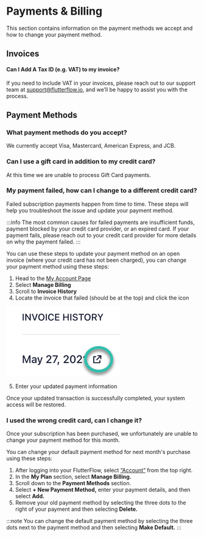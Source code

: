 

# Payments & Billing
This section contains information on the payment methods we accept and how to change your payment method.

## Invoices
#### Can I Add A Tax ID (e.g. VAT) to my invoice?
If you need to include VAT in your invoices, please reach out to our support team at support@flutterflow.io, and we’ll be happy to assist you with the process.


## Payment Methods
### What payment methods do you accept?
We currently accept Visa, Mastercard, American Express, and JCB.

### Can I use a gift card in addition to my credit card?
At this time we are unable to process Gift Card payments.

### My payment failed, how can I change to a different credit card?

Failed subscription payments happen from time to time. These steps will help you troubleshoot the issue and update your payment method.

:::info
The most common causes for failed payments are insufficient funds, payment blocked by your credit card provider, or an expired card. If your payment fails, please reach out to your credit card provider for more details on why the payment failed.
:::

You can use these steps to update your payment method on an open invoice (where your credit card has not been charged), you can change your payment method using these steps:

1. Head to the [My Account Page](https://app.flutterflow.io/account)
2. Select **Manage Billing**
3. Scroll to **Invoice History**
4. Locate the invoice that failed (should be at the top) and click the icon

![img_17.png](imgs/img_17.png)

5. Enter your updated payment information

Once your updated transaction is successfully completed, your system access will be restored.

### I used the wrong credit card, can I change it?

Once your subscription has been purchased, we unfortunately are unable to change your payment method for this month.

You can change your default payment method for next month's purchase using these steps:

1. After logging into your FlutterFlow, select [“Account”](https://app.flutterflow.io/account) from the top right.
2. In the **My Plan** section, select **Manage Billing.**
3. Scroll down to the **Payment Methods** section.
4. Select **+ New Payment Method,** enter your payment details, and then select **Add.**
5. Remove your old payment method by selecting the three dots to the right of your payment and then selecting **Delete.**

:::note
You can change the default payment method by selecting the three dots next to the payment method and then selecting **Make Default.**
:::